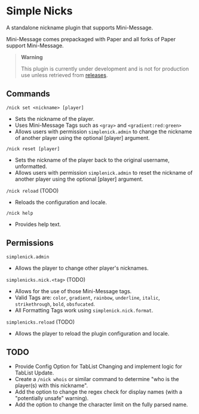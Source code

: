 # Simple Nicks

A standalone nickname plugin that supports Mini-Message.

Mini-Message comes prepackaged with Paper and all forks of Paper support Mini-Message.

> **Warning**
> 
> This plugin is currently under development and is not for production use unless retrieved from [releases](https://github.com/ADHDMC/SimpleNicks/releases).

## Commands

`/nick set <nickname> [player]`

- Sets the nickname of the player.
- Uses Mini-Message Tags such as `<gray>` and `<gradient:red:green>`
- Allows users with permission `simplenick.admin` to change the nickname of another player using the optional [player] argument.

`/nick reset [player]`

- Sets the nickname of the player back to the original username, unformatted.
- Allows users with permission `simplenick.admin` to reset the nickname of another player using the optional [player] argument.

`/nick reload` (TODO)

- Reloads the configuration and locale.

`/nick help`

- Provides help text.

## Permissions

`simplenick.admin`

- Allows the player to change other player's nicknames.

`simplenicks.nick.<tag>` (TODO)

- Allows for the use of those Mini-Message tags.
- Valid Tags are: `color`, `gradient`, `rainbow`, `underline`, `italic`, `strikethrough`, `bold`, `obsfucated`.
- All Formatting Tags work using `simplenick.nick.format`.

`simplenicks.reload` (TODO)

- Allows the player to reload the plugin configuration and locale.

## TODO

- Provide Config Option for TabList Changing and implement logic for TabList Update.
- Create a `/nick whois` or similar command to determine "who is the player(s) with this nickname".
- Add the option to change the regex check for display names (with a "potentially unsafe" warning).
- Add the option to change the character limit on the fully parsed name.